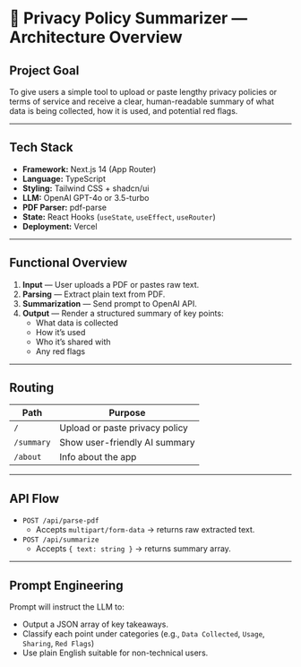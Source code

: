 # 📐 Privacy Policy Summarizer — Architecture Overview

## Project Goal

To give users a simple tool to upload or paste lengthy privacy policies or terms of service and receive a clear, human-readable summary of what data is being collected, how it is used, and potential red flags.

---

## Tech Stack

- **Framework:** Next.js 14 (App Router)
- **Language:** TypeScript
- **Styling:** Tailwind CSS + shadcn/ui
- **LLM:** OpenAI GPT-4o or 3.5-turbo
- **PDF Parser:** pdf-parse
- **State:** React Hooks (`useState`, `useEffect`, `useRouter`)
- **Deployment:** Vercel

---

## Functional Overview

1. **Input** — User uploads a PDF or pastes raw text.
2. **Parsing** — Extract plain text from PDF.
3. **Summarization** — Send prompt to OpenAI API.
4. **Output** — Render a structured summary of key points:
   - What data is collected
   - How it’s used
   - Who it’s shared with
   - Any red flags

---

## Routing

| Path       | Purpose                        |
| ---------- | ------------------------------ |
| `/`        | Upload or paste privacy policy |
| `/summary` | Show user-friendly AI summary  |
| `/about`   | Info about the app             |

---

## API Flow

- `POST /api/parse-pdf`
  - Accepts `multipart/form-data` → returns raw extracted text.
- `POST /api/summarize`
  - Accepts `{ text: string }` → returns summary array.

---

## Prompt Engineering

Prompt will instruct the LLM to:

- Output a JSON array of key takeaways.
- Classify each point under categories (e.g., `Data Collected`, `Usage`, `Sharing`, `Red Flags`)
- Use plain English suitable for non-technical users.
